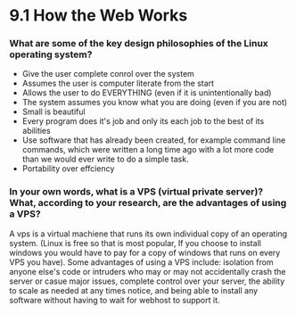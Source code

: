 # 9.1 How the Web Works

### What are some of the key design philosophies of the Linux operating system?
* Give the user complete conrol over the system
* Assumes the user is computer literate from the start
* Allows the user to do EVERYTHING (even if it is unintentionally bad)
* The system assumes you know what you are doing (even if you are not)
* Small is beautiful
* Every program does it's job and only its each job to the best of its abilities
* Use software that has already been created, for example command line commands, which were written a long time ago with a lot more code than we would ever write to do a simple task.
* Portability over effciency


### In your own words, what is a VPS (virtual private server)? What, according to your research, are the advantages of using a VPS?

A vps is a virtual machiene that runs its own individual copy of an operating system. (Linux is free so that is most popular, If you choose to install windows you would have to pay for a copy of windows that runs on every VPS you have). Some advantages of using a VPS include: isolation from anyone else's code or intruders who may or may not accidentally crash the server or casue major issues, complete control over your server, the ability to scale as needed at any times notice, and being able to install any software without having to wait for webhost to support it.


